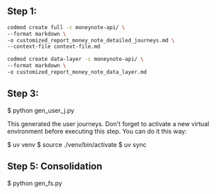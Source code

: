 ## Step 1:

```bash
codmod create full -c moneynote-api/ \
--format markdown \
-o customized_report_money_note_detailed_journeys.md \
--context-file context-file.md
```

```bash
codmod create data-layer -c moneynote-api/ \
--format markdown \
-o customized_report_money_note_data_layer.md
```

## Step 3:

  $ python gen_user_j.py

This generated the user journeys. Don't forget to activate a new virtual environment before executing this step. You can do it this way:

  $ uv venv
  $ source ./venv/bin/activate
  $ uv sync

## Step 5: Consolidation

  $ python gen_fs.py
